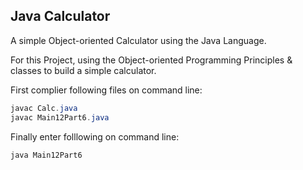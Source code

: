 <h2>Java Calculator </h2>

A simple Object-oriented Calculator using the Java Language.

For this Project, using the Object-oriented Programming Principles & classes to build a simple calculator.

First complier following files on command line:
```java
javac Calc.java
javac Main12Part6.java
```
Finally enter folllowing on command line:
```java
java Main12Part6
```
